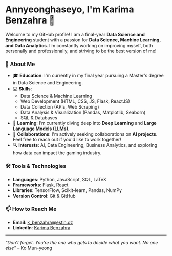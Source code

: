 # Annyeonghaseyo, I'm Karima Benzahra 👋 

Welcome to my GitHub profile! I am a final-year **Data Science and Engineering** student with a passion for **Data Science, Machine Learning, and Data Analytics**. I’m constantly working on improving myself, both personally and professionally, and striving to be the best version of me!

### 🚀 About Me

- 🎓 **Education**: I'm currently in my final year pursuing a Master's degree in Data Science and Engineering.
- 💻 **Skills**: 
  - Data Science & Machine Learning
  - Web Development (HTML, CSS, JS, Flask, ReactJS)
  - Data Collection (APIs, Web Scraping)
  - Data Analysis & Visualization (Pandas, Matplotlib, Seaborn)
  - SQL & Databases
- 🌱 **Learning**: I’m currently diving deep into **Deep Learning** and **Large Language Models (LLMs)**. 
- 🤝 **Collaborations**: I'm actively seeking collaborations on **AI projects**. Feel free to reach out if you'd like to work together!
- 🔍 **Interests**: AI, Data Engineering, Business Analytics, and exploring how data can impact the gaming industry.

### 🛠️ Tools & Technologies
- **Languages**: Python, JavaScript, SQL, LaTeX
- **Frameworks**: Flask, React
- **Libraries**: TensorFlow, Scikit-learn, Pandas, NumPy
- **Version Control**: Git & GitHub

### 📫 How to Reach Me
- **Email**: k_benzahra@estin.dz
- **LinkedIn**: [Karima Benzahra](https://www.linkedin.com/in/karima-benzahra-04216628b/)


---

*"Don’t forget. You’re the one who gets to decide what you want. No one else"* – Ko Mun-yeong
